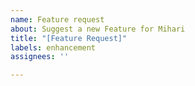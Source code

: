 ```yaml
---
name: Feature request
about: Suggest a new Feature for Mihari
title: "[Feature Request]"
labels: enhancement
assignees: ''

---
```

<!--

1. Make sure your requested feature makes sense for Mihari.

2. If you want to suggest a new integration of a service, please provide detailed information of it. (e.g. API docs)

-->
